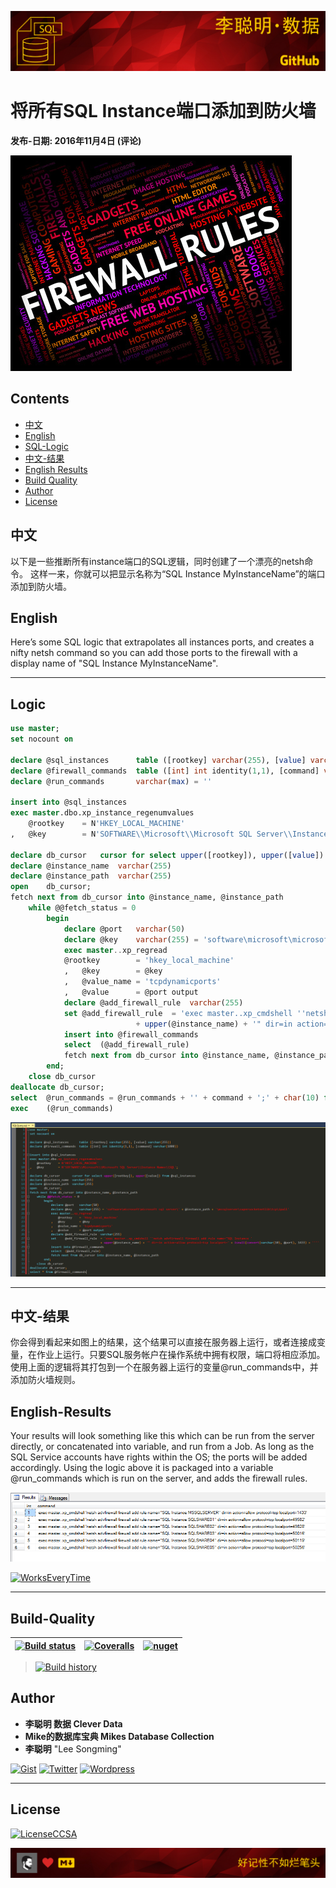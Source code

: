 ![Lee Songming](https://github.com/congmingshuju/git-resources/blob/master/images/0-clever-data-github.png "李聪明 数据")

# 将所有SQL Instance端口添加到防火墙
**发布-日期: 2016年11月4日 (评论)**

![Add Ports For SQL Instances](images/mikes_data_work_43340454_s.jpg?raw=true "SQL Firewall Rules")

## Contents

- [中文](#中文)
- [English](#English)
- [SQL-Logic](#Logic)
- [中文-结果](#中文-结果)
- [English Results](#English-Results)
- [Build Quality](#Build-Quality)
- [Author](#Author)
- [License](#License) 


## 中文
以下是一些推断所有instance端口的SQL逻辑，同时创建了一个漂亮的netsh命令。
这样一来，你就可以把显示名称为“SQL Instance MyInstanceName”的端口添加到防火墙。


## English
Here’s some SQL logic that extrapolates all instances ports, and creates a nifty netsh command so you can add those ports to the firewall with a display name of "SQL Instance MyInstanceName".

---
## Logic
```SQL
use master;
set nocount on
 
declare @sql_instances      table ([rootkey] varchar(255), [value] varchar(255))
declare @firewall_commands  table ([int] int identity(1,1), [command] varchar(1000))
declare @run_commands       varchar(max) = ''
 
insert into @sql_instances 
exec master.dbo.xp_instance_regenumvalues 
    @rootkey    = N'HKEY_LOCAL_MACHINE'
,   @key        = N'SOFTWARE\\Microsoft\\Microsoft SQL Server\\Instance Names\\SQL';
 
declare db_cursor   cursor for select upper([rootkey]), upper([value]) from @sql_instances
declare @instance_name  varchar(255)
declare @instance_path  varchar(255)
open    db_cursor;
fetch next from db_cursor into @instance_name, @instance_path
    while @@fetch_status = 0  
        begin 
            declare @port   varchar(50)
            declare @key    varchar(255) = 'software\microsoft\microsoft sql server\' + @instance_path + '\mssqlserver\supersocketnetlib\tcp\ipall'
            exec master..xp_regread
            @rootkey        = 'hkey_local_machine'
            ,   @key        = @key
            ,   @value_name = 'tcpdynamicports'
            ,   @value      = @port output
            declare @add_firewall_rule  varchar(255)
            set @add_firewall_rule  = 'exec master..xp_cmdshell ''netsh advfirewall firewall add rule name="SQL Instance ' 
                            + upper(@instance_name) + '" dir=in action=allow protocol=tcp localport=' + isnull(convert(varchar(10), @port), 1433) + ''''
            insert into @firewall_commands
            select  (@add_firewall_rule)
            fetch next from db_cursor into @instance_name, @instance_path
        end;
    close db_cursor
deallocate db_cursor;
select  @run_commands = @run_commands + '' + command + ';' + char(10) from @firewall_commands
exec    (@run_commands)
```

![Adding Ports For ALL SQL Instances](images/image0012.png?raw=true "Adding Ports For All SQL Instances")

---

## 中文-结果
你会得到看起来如图上的结果，这个结果可以直接在服务器上运行，或者连接成变量，在作业上运行。只要SQL服务帐户在操作系统中拥有权限，端口将相应添加。使用上面的逻辑将其打包到一个在服务器上运行的变量@run_commands中，并添加防火墙规则。

## English-Results
Your results will look something like this which can be run from the server directly, or concatenated into variable, and run from a Job. As long as the SQL Service accounts have rights within the OS; the ports will be added accordingly. Using the logic above it is packaged into a variable @run_commands which is run on the server, and adds the firewall rules.


![Results](images/image0021.png?raw=true "Results")


[![WorksEveryTime](https://forthebadge.com/images/badges/60-percent-of-the-time-works-every-time.svg)](https://shitday.de/)

---

## Build-Quality 
| [![Build status](https://ci.appveyor.com/api/projects/status/pjxh5g91jpbh7t84?svg=true)](https://ci.appveyor.com/project/tygerbytes/resourcefitness) | [![Coveralls](https://coveralls.io/repos/github/tygerbytes/ResourceFitness/badge.svg?branch=master)](https://coveralls.io/github/tygerbytes/ResourceFitness?branch=master) | [![nuget](https://img.shields.io/nuget/v/TW.Resfit.Core.svg?style=flat-square)](https://www.nuget.org/packages/TW.Resfit.Core/) |
|-|-|-|

>[![Build history](https://buildstats.info/appveyor/chart/tygerbytes/resourcefitness)](https://ci.appveyor.com/project/tygerbytes/resourcefitness/history)


## Author

- **李聪明 数据 Clever Data**
- **Mike的数据库宝典 Mikes Database Collection**
- **李聪明** "Lee Songming"

[![Gist](https://img.shields.io/badge/Gist-李聪明数据-<COLOR>.svg)](https://gist.github.com/congmingshuju)
[![Twitter](https://img.shields.io/badge/Twitter-mike的数据库宝典-<COLOR>.svg)](https://twitter.com/mikesdatawork?lang=en)
[![Wordpress](https://img.shields.io/badge/Wordpress-mike的数据库宝典-<COLOR>.svg)](https://mikesdatawork.wordpress.com/)

---
## License
[![LicenseCCSA](https://img.shields.io/badge/License-CreativeCommonsSA-<COLOR>.svg)](https://creativecommons.org/share-your-work/licensing-types-examples/)

![Lee Songming](https://github.com/congmingshuju/git-resources/blob/master/images/clever-data-gist-z5.png "李聪明 数据")
